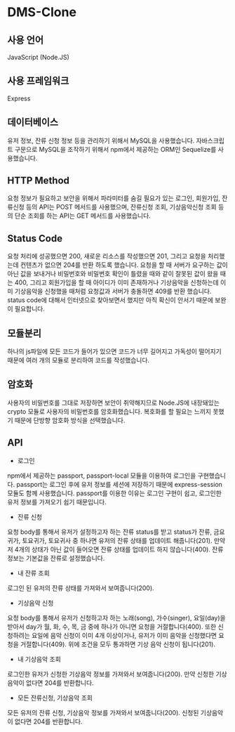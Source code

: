 # DMS-Clone
## 사용 언어

JavaScript (Node.JS)

## 사용 프레임워크

Express

## 데이터베이스

유저 정보, 잔류 신청 정보 등을 관리하기 위해서 MySQL을 사용했습니다. 자바스크립트 구문으로 MySQL을 조작하기 위해서 npm에서 제공하는 ORM인 Sequelize를 사용했습니다.

## HTTP Method

요청 정보가 필요하고 보안을 위해서 파라미터를 숨길 필요가 있는 로그인, 회원가입, 잔류신청 등의 API는 POST 메서드를 사용했으며, 잔류신청 조회, 기상음악신청 조회 등의 단순 조회를 하는 API는 GET 메서드를 사용했습니다.

## Status Code

요청 처리에 성공했으면 200, 새로운 리소스를 작성했으면 201, 그리고 요청을 처리했는데 컨텐츠가 없으면 204를 반환 하도록 했습니다. 요청을 할 때 서버가 요구하는 값이 아닌 값을 보내거나 비밀번호와 비밀번호 확인이 틀렸을 때와 같이 잘못된 값이 왔을 때는 400, 그리고 회원가입을 할 때 아이디가 이미 존재하거나 기상음악을 신청하는데 이미 기상음악을 신청했을 때처럼 요청값과 서버가 충돌하면 409를 반환 했습니다. status code에 대해서 인터넷으로 찾아보면서 했지만 아직 확신이 안서기 때문에 보완이 필요합니다.

## 모듈분리

하나의 js파일에 모든 코드가 들어가 있으면 코드가 너무 길어지고 가독성이 떨어지기 때문에 여러 개의 모듈로 분리하여 코드를 작성했습니다.

## 암호화

사용자의 비밀번호를 그대로 저장하면 보안이 취약해지므로 Node.JS에 내장돼있는 crypto 모듈로 사용자의 비밀번호를 암호화했습니다. 복호화를 할 필요는 느끼지 못했기 때문에 단방향 암호화 방식을 선택했습니다.

## API

- 로그인

npm에서 제공하는 passport, passport-local 모듈을 이용하여 로그인을 구현했습니다. passport는 로그인 후에 유저 정보를 세션에 저장하기 때문에 express-session 모듈도 함께 사용했습니다. passport를 이용한 이유는 로그인 구현이 쉽고, 로그인한 유저 정보를 가져오기 쉽기 때문입니다.

- 잔류 신청

요청 body를 통해서 유저가 설정하고자 하는 잔류 status를 받고 status가 잔류, 금요귀가, 토요귀가, 토요귀사 중 하나면 유저의 잔류 상태를 업데이트 해줍니다(201). 만약 저 4개의 상태가 아닌 값이 들어오면 잔류 상태를 업데이트 하지 않습니다(400). 잔류 정보는 기본값을 잔류로 설정했습니다.

- 내 잔류 조회

로그인 된 유저의 잔류 상태를 가져와서 보여줍니다(200).

- 기상음악 신청

요청 body를 통해서 유저가 신청하고자 하는 노래(song), 가수(singer), 요일(day)을 받아서 day가 월, 화, 수, 목, 금 중에 하나가 아니면 요청을 거절합니다(400). 또한 신청하려는 요일에 음악 신청이 이미 4개 이상이거나, 유저가 이미 음악을 신청했다면 요청을 거절합니다(409). 위에 조건을 모두 통과하면 기상 음악 신청이 됩니다(201).

- 내 기상음악 조회

로그인한 유저가 신청한 기상음악 정보를 가져와서 보여줍니다(200). 만약 신청한 기상음악이 없다면 204를 반환합니다.

- 모든 잔류신청, 기상음악 조회

모든 유저의 잔류 신청, 기상음악 정보를 가져와서 보여줍니다(200). 신청된 기상음악이 없다면 204를 반환합니다.